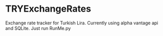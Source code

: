# TRYExchangeRates
Exchange rate tracker for Turkish Lira.
Currently using alpha vantage api and SQLite.
Just run RunMe.py
